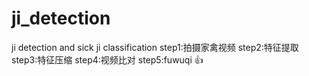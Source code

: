 # ji_detection
ji detection and sick ji classification
step1:拍摄家禽视频
step2:特征提取
step3:特征压缩
step4:视频比对
step5:fuwuqi
:+1:
